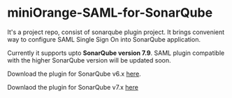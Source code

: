 # miniOrange-SAML-for-SonarQube
It's a project repo, consist of sonarqube plugin project. It brings convenient way to configure SAML Single Sign On into SonarQube application. 

Currently it supports upto <b>SonarQube version 7.9</b>. SAML plugin compatible with the higher SonarQube version will be updated soon.

Download the plugin for SonarQube v6.x [here](https://github.com/miniOrangeDev/miniOrangeSAML-for-SonarQube/raw/master/SonarQube_SAML_1.0_by_miniOrange.jar).

Downlaod the plugin for SonarQube v7.x [here](https://github.com/miniOrangeDev/miniOrangeSAML-for-SonarQube/raw/master/next-versions/miniorange-saml-plugin-1.1.3.jar)
